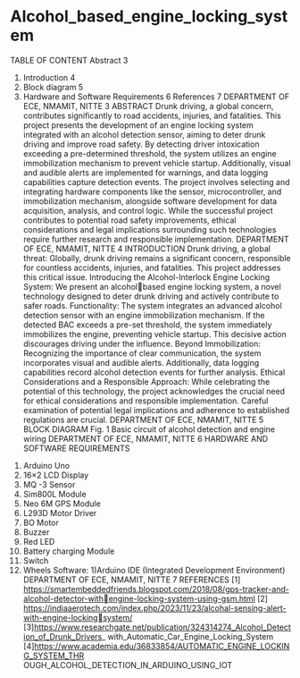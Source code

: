 # Alcohol_based_engine_locking_system

  TABLE OF CONTENT
  Abstract 3
  1. Introduction 4
  2. Block diagram 5
  3. Hardware and Software Requirements 6
  References 7
  DEPARTMENT OF ECE, NMAMIT, NITTE 3
  ABSTRACT
  Drunk driving, a global concern, contributes significantly to road accidents, injuries, 
  and fatalities. This project presents the development of an engine locking system 
  integrated with an alcohol detection sensor, aiming to deter drunk driving and 
  improve road safety. By detecting driver intoxication exceeding a pre-determined 
  threshold, the system utilizes an engine immobilization mechanism to prevent 
  vehicle startup. Additionally, visual and audible alerts are implemented for 
  warnings, and data logging capabilities capture detection events. The project 
  involves selecting and integrating hardware components like the sensor, 
  microcontroller, and immobilization mechanism, alongside software development 
  for data acquisition, analysis, and control logic. While the successful project 
  contributes to potential road safety improvements, ethical considerations and legal 
  implications surrounding such technologies require further research and responsible 
  implementation.
  DEPARTMENT OF ECE, NMAMIT, NITTE 4
  INTRODUCTION
  Drunk driving, a global threat: Globally, drunk driving remains a significant 
  concern, responsible for countless accidents, injuries, and fatalities. This project 
  addresses this critical issue.
  Introducing the Alcohol-Interlock Engine Locking System: We present an alcoholbased engine locking system, a novel technology designed to deter drunk driving 
  and actively contribute to safer roads.
  Functionality: The system integrates an advanced alcohol detection sensor with an 
  engine immobilization mechanism. If the detected BAC exceeds a pre-set threshold, 
  the system immediately immobilizes the engine, preventing vehicle startup. This 
  decisive action discourages driving under the influence.
  Beyond Immobilization: Recognizing the importance of clear communication, the 
  system incorporates visual and audible alerts. Additionally, data logging capabilities 
  record alcohol detection events for further analysis.
  Ethical Considerations and a Responsible Approach: While celebrating the potential 
  of this technology, the project acknowledges the crucial need for ethical 
  considerations and responsible implementation. Careful examination of potential 
  legal implications and adherence to established regulations are crucial.
  DEPARTMENT OF ECE, NMAMIT, NITTE 5
  BLOCK DIAGRAM
  Fig. 1 Basic circuit of alcohol detection and engine wiring
  DEPARTMENT OF ECE, NMAMIT, NITTE 6
  HARDWARE AND SOFTWARE REQUIREMENTS
  1) Arduino Uno
  2) 16×2 LCD Display
  3) MQ -3 Sensor
  4) Sim800L Module
  5) Neo 6M GPS Module
  6) L293D Motor Driver
  7) BO Motor
  8) Buzzer
  9) Red LED
  10) Battery charging Module
  11) Switch
  12) Wheels
  Software:
  1)Arduino IDE (Integrated Development Environment)
  DEPARTMENT OF ECE, NMAMIT, NITTE 7
  REFERENCES
  [1] https://smartembeddedfriends.blogspot.com/2018/08/gps-tracker-and-alcohol-detector-withengine-locking-system-using-gsm.html
  [2] https://indiaaerotech.com/index.php/2023/11/23/alcohal-sensing-alert-with-engine-lockingsystem/
  [3]https://www.researchgate.net/publication/324314274_Alcohol_Detection_of_Drunk_Drivers_
with_Automatic_Car_Engine_Locking_System
[4]https://www.academia.edu/36833854/AUTOMATIC_ENGINE_LOCKING_SYSTEM_THR
OUGH_ALCOHOL_DETECTION_IN_ARDUINO_USING_IOT
